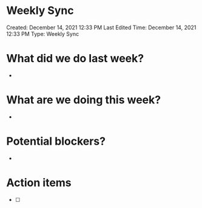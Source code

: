 # Weekly Sync

Created: December 14, 2021 12:33 PM
Last Edited Time: December 14, 2021 12:33 PM
Type: Weekly Sync

# What did we do last week?

- 

# What are we doing this week?

- 

# Potential blockers?

- 

# Action items

- [ ]